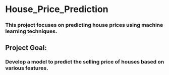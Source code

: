 # House_Price_Prediction

### This project focuses on predicting house prices using machine learning techniques.

## Project Goal:

### Develop a model to predict the selling price of houses based on various features.
